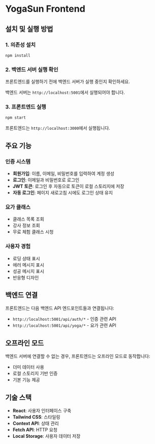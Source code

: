 # YogaSun Frontend

## 설치 및 실행 방법

### 1. 의존성 설치
```bash
npm install
```

### 2. 백엔드 서버 실행 확인
프론트엔드를 실행하기 전에 백엔드 서버가 실행 중인지 확인하세요.

백엔드 서버는 `http://localhost:5001`에서 실행되어야 합니다.

### 3. 프론트엔드 실행
```bash
npm start
```

프론트엔드는 `http://localhost:3000`에서 실행됩니다.

## 주요 기능

### 인증 시스템
- **회원가입**: 이름, 이메일, 비밀번호를 입력하여 계정 생성
- **로그인**: 이메일과 비밀번호로 로그인
- **JWT 토큰**: 로그인 후 자동으로 토큰이 로컬 스토리지에 저장
- **자동 로그인**: 페이지 새로고침 시에도 로그인 상태 유지

### 요가 클래스
- 클래스 목록 조회
- 강사 정보 조회
- 무료 체험 클래스 시청

### 사용자 경험
- 로딩 상태 표시
- 에러 메시지 표시
- 성공 메시지 표시
- 반응형 디자인

## 백엔드 연결

프론트엔드는 다음 백엔드 API 엔드포인트들과 연결됩니다:

- `http://localhost:5001/api/auth/*` - 인증 관련 API
- `http://localhost:5001/api/yoga/*` - 요가 관련 API

## 오프라인 모드

백엔드 서버에 연결할 수 없는 경우, 프론트엔드는 오프라인 모드로 동작합니다:
- 더미 데이터 사용
- 로컬 스토리지 기반 인증
- 기본 기능 제공

## 기술 스택

- **React**: 사용자 인터페이스 구축
- **Tailwind CSS**: 스타일링
- **Context API**: 상태 관리
- **Fetch API**: HTTP 요청
- **Local Storage**: 사용자 데이터 저장
